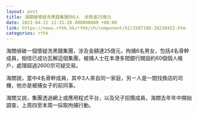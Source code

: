 ```yaml
---
layout: post
title: 海關破懷疑洗黑錢集團拘6人　涉款達25億元
date: 2021-04-22 12:31:28.000000000 +08:00
link: https://news.rthk.hk/rthk/ch/component/k2/1587108-20210422.htm
categories: rthk
---
```


海關偵破一個懷疑洗黑錢集團，涉及金額達25億元，拘捕6名男女，包括4名骨幹成員，相信已成功瓦解這個集團，被捕人士在本港多間銀行開設約60個個人帳戶，處理超過2600宗可疑交易。

海關說，當中4名骨幹成員，其中3人來自同一家庭，另一人是一間找換店的司機，他亦是被捕女子的前同事。

海關又說，集團透過網上或應用程式平台，以及兒子招攬成員，海關去年年中開始調查，上周四至本周一採取拘捕行動。
